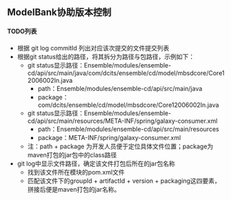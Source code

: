 ## ModelBank协助版本控制

#### TODO列表
- 根据 git log commitId 列出对应该次提交的文件提交列表
- 根据git status给出的路径，将其拆分为路径与包路径，示例如下：
    - git status显示路径：Ensemble/modules/ensemble-cd/api/src/main/java/com/dcits/ensemble/cd/model/mbsdcore/Core12006002In.java
        - path：Ensemble/modules/ensemble-cd/api/src/main/java
        - package：com/dcits/ensemble/cd/model/mbsdcore/Core12006002In.java
    - git status显示路径：Ensemble/modules/ensemble-cd/api/src/main/resources/META-INF/spring/galaxy-consumer.xml
        - path：Ensemble/modules/ensemble-cd/api/src/main/resources
        - package：META-INF/spring/galaxy-consumer.xml
    - 注：path + package 为开发人员便于定位具体文件位置；package为maven打包的jar包中的class路径
- git log中显示文件路径，确定该文件打包后所在的jar包名称
    - 找到该文件所在模块的pom.xml文件
    - 匹配该文件下的groupId + artifactId + version + packaging这四要素，拼接后便是maven打包的jar名称。
    
